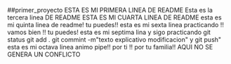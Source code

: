 ##primer_proyecto
ESTA ES MI PRIMERA LINEA DE README
Esta es la tercera linea DE README
ESTA ES MI CUARTA LINEA DE README 
esta es mi quinta linea de readme! tu puedes!!
esta es mi sexta linea practicando !! vamos bien !! tu puedes!
esta es mi septima lina y sigo practicando git status git add . git commint -m"texto explicativo modificacion" y git push"
esta es mi octava linea animo pipe!! por ti !! por tu familia!!
AQUI NO SE GENERA UN CONFLICTO 